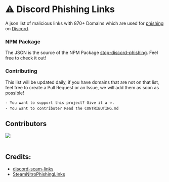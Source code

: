 # ⚠️ Discord Phishing Links

A json list of malicious links with 870+ Domains which are used for [phishing](https://en.wikipedia.org/wiki/Phishing) on [Discord](https://discord.com).

### NPM Package
The JSON is the source of the NPM Package [stop-discord-phishing](https://www.npmjs.com/package/stop-discord-phishing). Feel free to check it out!

### Contributing
This list will be updated daily, if you have domains that are not on that list, feel free to create a Pull Request or an Issue, we will add them as soon as possible!

    - You want to support this project? Give it a ⭐.
    - You want to contribute? Read the CONTRIBUTING.md

## Contributors
<a href="https://github.com/nikolaischunk/discord-phishing-links/graphs/contributors">
  <img src="https://contrib.rocks/image?repo=nikolaischunk/discord-phishing-links" />
</a>
<br/>
<br/>

## Credits:
- [discord-scam-links](https://github.com/BuildBot42/discord-scam-links)
- [SteamNitroPhishingLinks](https://github.com/0x4Hydro/SteamNitroPhishingLinks)
